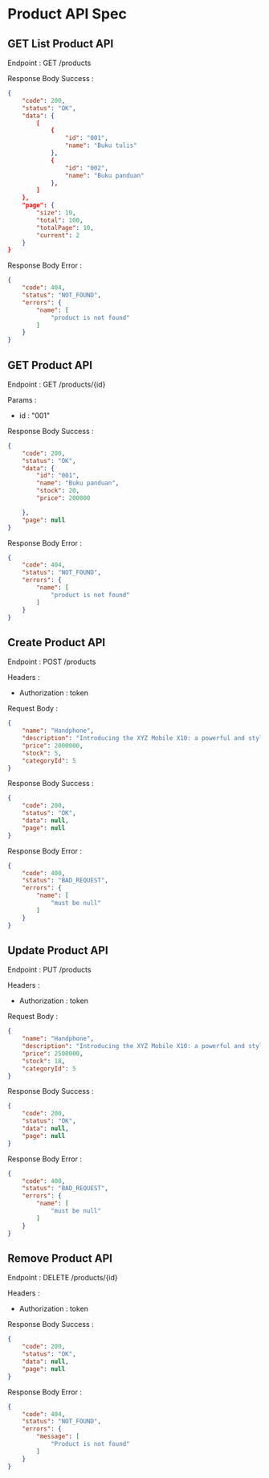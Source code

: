 # Product API Spec

## GET List Product API
Endpoint : GET /products

Response Body Success :
```json
{
    "code": 200,
    "status": "OK",
    "data": {
        [
            {
                "id": "001",
                "name": "Buku tulis"
            },
            {
                "id": "002",
                "name": "Buku panduan"
            },
        ]
    },
    "page": {
        "size": 10,
        "total": 100,
        "totalPage": 10,
        "current": 2
    }
}
```

Response Body Error :
```json
{
    "code": 404,
    "status": "NOT_FOUND",
    "errors": {
        "name": [
            "product is not found"
        ]
    }
}
```

## GET Product API
Endpoint : GET /products/{id}

Params :
- id : "001"

Response Body Success :
```json
{
    "code": 200,
    "status": "OK",
    "data": {
        "id": "001",
        "name": "Buku panduan",
        "stock": 20,
        "price": 200000

    },
    "page": null
}
```

Response Body Error :
```json
{
    "code": 404,
    "status": "NOT_FOUND",
    "errors": {
        "name": [
            "product is not found"
        ]
    }
}
```

## Create Product API
Endpoint : POST /products

Headers :
- Authorization : token

Request Body :
```json
{
    "name": "Handphone",
    "description": "Introducing the XYZ Mobile X10: a powerful and stylish smartphone designed for the modern user. With its octa-core processor, advanced triple-camera system, vibrant AMOLED display, and long-lasting battery life, the X10 delivers an exceptional mobile experience. Stay connected, capture stunning photos, and enjoy entertainment on the go with the XYZ Mobile X10",
    "price": 2000000,
    "stock": 5,
    "categoryId": 5
}
```

Response Body Success :
```json
{
    "code": 200,
    "status": "OK",
    "data": null,
    "page": null
}
```

Response Body Error :
```json
{
    "code": 400,
    "status": "BAD_REQUEST",
    "errors": {
        "name": [
            "must be null"
        ]
    }
}
```

## Update Product API
Endpoint : PUT /products

Headers :
- Authorization : token

Request Body :
```json
{
    "name": "Handphone",
    "description": "Introducing the XYZ Mobile X10: a powerful and stylish smartphone designed for the modern user. With its octa-core processor, advanced triple-camera system, vibrant AMOLED display, and long-lasting battery life, the X10 delivers an exceptional mobile experience. Stay connected, capture stunning photos, and enjoy entertainment on the go with the XYZ Mobile X10",
    "price": 2500000,
    "stock": 18,
    "categoryId": 5
}
```

Response Body Success :
```json
{
    "code": 200,
    "status": "OK",
    "data": null,
    "page": null
}
```

Response Body Error :
```json
{
    "code": 400,
    "status": "BAD_REQUEST",
    "errors": {
        "name": [
            "must be null"
        ]
    }
}
```

## Remove Product API
Endpoint : DELETE /products/{id}

Headers :
- Authorization : token

Response Body Success :
```json
{
    "code": 200,
    "status": "OK",
    "data": null,
    "page": null
}
```

Response Body Error :
```json
{
    "code": 404,
    "status": "NOT_FOUND",
    "errors": {
        "message": [
            "Product is not found"
        ]
    }
}
```